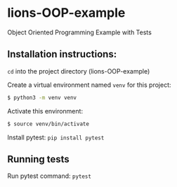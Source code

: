 # lions-OOP-example

Object Oriented Programming Example with Tests

## Installation instructions:

```cd``` into the project directory (lions-OOP-example)

Create a virtual environment named `venv` for this project:

```bash
$ python3 -m venv venv
```

Activate this environment:

```bash
$ source venv/bin/activate
```

Install pytest:
```pip install pytest```

## Running tests
Run pytest command:
```pytest```
